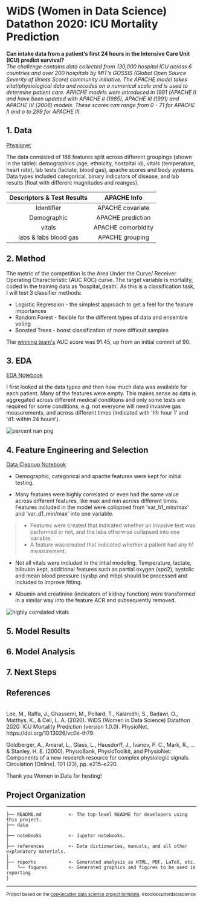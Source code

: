# WiDS (Women in Data Science) Datathon 2020: ICU Mortality Prediction</h3>

**Can intake data from a patient’s first 24 hours in the Intensive Care Unit (ICU) predict survival?**
<br/>
*The challenge contains data collected from 130,000 hospital ICU across 6 countries and over 200 hospitals by MIT’s GOSSIS (Global Open Source Severity of Illness Score) community initiative. The APACHE model takes vital/physiological data and recodes on a numerical scale and is used to determine patient care. APACHE models were introduced in 1981 (APACHE I)  and have been updated with APACHE II (1985), APACHE III (1991) and APACHE IV (2006) models. These scores can range from 0 - 71 for APACHE II and o to 299 for APACHE III.* 

## 1. Data

[Physionet](https://physionet.org/content/widsdatathon2020/1.0.0/) 


The data consisted of 186 features split across different groupings (shown in the table): demographics (age, ethnicity, hostpital id), vitals (temperature, heart rate), lab tests (lactate, blood gas), apache scores and body systems. Data types included categorical, binary indicators of disease, and lab results (float with  different magnitudes and reanges). 
 
| Descriptors & Test Results    |    APACHE Info        |   
| :----:                        |    :----:            |   
| Identifier            | APACHE covariate     |
| Demographic           | APACHE prediction    |
| vitals                | APACHE comorbidity   |
| labs & labs blood gas | APACHE grouping      |

## 2. Method 

The metric of the competition is the Area Under the Curve/ Receiver Operating Characteristic (AUC ROC) curve. The target variable is mortality, coded in the training data as ‘hospital_death’. As this is a classification task, I will test 3 classifier methods:

* Logistic Regression - the simplest approach to get a feel for the feature importances
* Random Forest - flexible for the different types of data and ensemble voting
* Boosted Trees - boost classification of more difficult samples

The [winning team's](https://www.kaggle.com/c/widsdatathon2020/discussion/133189) AUC score was 91.45, up from an initial commit of 90. 

## 3. EDA

[EDA Notebook](https://github.com/mrose10/WiDs_Datathon_2020/blob/master/notebooks/Load%20Data%20and%20EDA%20.ipynb)

I first looked at the data types and then how much data was available for each patient. Many of the features were empty. This makes sense as data is aggregated across different medical conditions and only some tests are required for some conditions, e.g. not everyone will need invasive gas measurements, and across different times (indicated with 'h1: hour 1' and 'd1: within 24 hours'). 

![percent nan png](https://github.com/mrose10/WiDs_Datathon_2020/blob/master/reports/figures/Screenshot%20Missing%20values.png)

## 4. Feature Engineering and Selection

[Data Cleanup Notebook](https://github.com/mrose10/WiDs_Datathon_2020/blob/master/notebooks/Data_Cleanup.ipynb)

* Demographic, categorical and apache features were kept for initial testing. 

* Many features were highly correlated or even had the same value across different features, like max and min across different times. Features included in the model were collapsed from 'var_h1_min/max' and 'var_d1_min/max' into one variable. 
> * Features were created that indicated whether an invasive test was performed or not, and the labs otherwise collapsed into one variable.
> * A feature was created that indicated whether a patient had any h1 measurement. 

* Not all vitals were included in the intial modeling. Temperature, lactate, bilirubin kept, additional features such as partial oxygen (spo2), systolic and mean blood pressure (sysbp and mbp) should be processed and included to improve fitting. 

* Albumin and creatinine (indicators of kidney function) were transformed in a similar way into the feature ACR and subsequently removed. 

![highly correlated vitals](https://github.com/mrose10/WiDs_Datathon_2020/blob/master/reports/figures/Screenshot%20Vitals%20Correlation.png)




## 5. Model Results

## 6. Model Analysis

## 7. Next Steps

 

## References
<br/>
Lee, M., Raffa, J., Ghassemi, M., Pollard, T., Kalanidhi, S., Badawi, O., Matthys, K., & Celi, L. A. (2020). WiDS (Women in Data Science) Datathon 2020: ICU Mortality Prediction (version 1.0.0). PhysioNet. https://doi.org/10.13026/vc0e-th79.

Goldberger, A., Amaral, L., Glass, L., Hausdorff, J., Ivanov, P. C., Mark, R., ... & Stanley, H. E. (2000). PhysioBank, PhysioToolkit, and PhysioNet: Components of a new research resource for complex physiologic signals. Circulation [Online]. 101 (23), pp. e215–e220.

Thank you Women in Data for hosting!

## Project Organization
------------

    ├── README.md          <- The top-level README for developers using this project.
    ├── data
    │
    ├── notebooks          <- Jupyter notebooks. 
    │
    ├── references         <- Data dictionaries, manuals, and all other explanatory materials.
    │
    ├── reports            <- Generated analysis as HTML, PDF, LaTeX, etc.
    │   └── figures        <- Generated graphics and figures to be used in reporting
    │
--------

<p><small>Project based on the <a target="_blank" href="https://drivendata.github.io/cookiecutter-data-science/">cookiecutter data science project template</a>. #cookiecutterdatascience</small></p>
